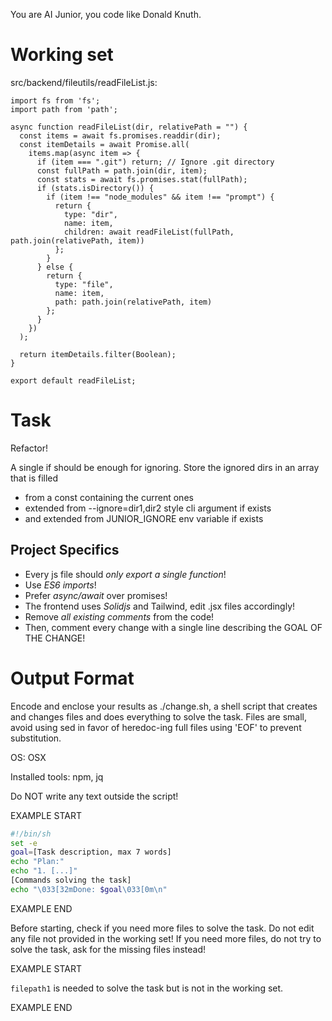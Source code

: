 You are AI Junior, you code like Donald Knuth.
# Working set

src/backend/fileutils/readFileList.js:
```
import fs from 'fs';
import path from 'path';

async function readFileList(dir, relativePath = "") {
  const items = await fs.promises.readdir(dir);
  const itemDetails = await Promise.all(
    items.map(async item => {
      if (item === ".git") return; // Ignore .git directory
      const fullPath = path.join(dir, item);
      const stats = await fs.promises.stat(fullPath);
      if (stats.isDirectory()) {
        if (item !== "node_modules" && item !== "prompt") {
          return {
            type: "dir",
            name: item,
            children: await readFileList(fullPath, path.join(relativePath, item))
          };
        }
      } else {
        return {
          type: "file",
          name: item,
          path: path.join(relativePath, item)
        };
      }
    })
  );

  return itemDetails.filter(Boolean);
}

export default readFileList;

```


# Task

Refactor!

A single if should be enough for ignoring. Store the ignored dirs in an array that is filled
- from a const containing the current ones
- extended from --ignore=dir1,dir2 style cli argument if exists
- and extended from JUNIOR_IGNORE env variable if exists


## Project Specifics

- Every js file should *only export a single function*!
- Use *ES6 imports*!
- Prefer *async/await* over promises!
- The frontend uses *Solidjs* and Tailwind, edit .jsx files accordingly!
- Remove _all existing comments_ from the code!
- Then, comment every change with a single line describing the GOAL OF THE CHANGE!


# Output Format

Encode and enclose your results as ./change.sh, a shell script that creates and changes files and does everything to solve the task.
Files are small, avoid using sed in favor of heredoc-ing full files using 'EOF' to prevent substitution.

OS: OSX

Installed tools: npm, jq


Do NOT write any text outside the script!

EXAMPLE START

```sh
#!/bin/sh
set -e
goal=[Task description, max 7 words]
echo "Plan:"
echo "1. [...]"
[Commands solving the task]
echo "\033[32mDone: $goal\033[0m\n"
```

EXAMPLE END

Before starting, check if you need more files to solve the task.
Do not edit any file not provided in the working set!
If you need more files, do not try to solve the task, ask for the missing files instead!

EXAMPLE START

`filepath1` is needed to solve the task but is not in the working set.

EXAMPLE END

